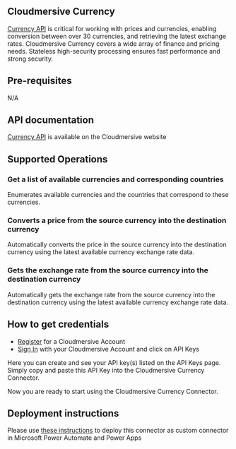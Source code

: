 
## Cloudmersive Currency
[Currency API](https://cloudmersive.com/currency-api) is critical for working with prices and currencies, enabling conversion between over 30 currencies, and retrieving the latest exchange rates.  Cloudmersive Currency covers a wide array of finance and pricing needs.  Stateless high-security processing ensures fast performance and strong security.


## Pre-requisites
N/A


## API documentation
[Currency API](https://api.cloudmersive.com/docs/currency.asp) is available on the Cloudmersive website


## Supported Operations

### Get a list of available currencies and corresponding countries
Enumerates available currencies and the countries that correspond to these currencies.

### Converts a price from the source currency into the destination currency
Automatically converts the price in the source currency into the destination currency using the latest available currency exchange rate data.

### Gets the exchange rate from the source currency into the destination currency
Automatically gets the exchange rate from the source currency into the destination currency using the latest available currency exchange rate data.

## How to get credentials
- [Register](https://account.cloudmersive.com/signup) for a Cloudmersive Account
- [Sign In](https://account.cloudmersive.com/login) with your Cloudmersive Account and click on API Keys

Here you can create and see your API key(s) listed on the API Keys page.  Simply copy and paste this API Key into the Cloudmersive Currency Connector.

Now you are ready to start using the Cloudmersive Currency Connector.


## Deployment instructions
Please use [these instructions](https://docs.microsoft.com/en-us/connectors/custom-connectors/paconn-cli) to deploy this connector as custom connector in Microsoft Power Automate and Power Apps

